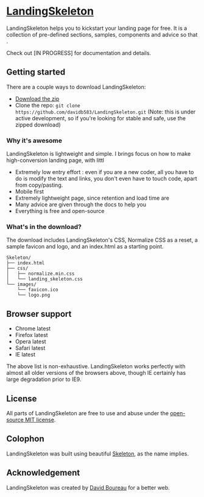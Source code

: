 # [LandingSkeleton](http://davidb583.github.io/LandingSkeleton)
LandingSkeleton helps you to kickstart your landing page for free. It is a collection of pre-defined sections, samples, components and advice so that .

Check out [IN PROGRESS] for documentation and details.

## Getting started

There are a couple ways to download LandingSkeleton:
- [Download the zip](https://github.com/davidb583/LandingSkeleton/releases/download/1.0.0/LandingSkeleton-1.0.0.zip)
- Clone the repo: `git clone https://github.com/davidb583/LandingSkeleton.git` (Note: this is under active development, so if you're looking for stable and safe, use the zipped download)



### Why it's awesome

LandingSkeleton is lightweight and simple. I brings focus on how to make high-conversion landing page, with littl

- Extremely low entry effort : even if you are a new coder, all you have to do is modify the text and links, you don't even have to touch code, apart from copy/pasting.
- Mobile first
- Extremely lightweight page, since retention and load time are
- Many advice are given through the docs to help you
- Everything is free and open-source

### What's in the download?

The download includes LandingSkeleton's CSS, Normalize CSS as a reset, a sample favicon and logo, and an index.html as a starting point.

```
Skeleton/
├── index.html
├── css/
│   ├── normalize.min.css
│   └── landing_skeleton.css
└── images/
    └── favicon.ico
    └── logo.png

```


## Browser support

- Chrome latest
- Firefox latest
- Opera latest
- Safari latest
- IE latest

The above list is non-exhaustive. LandingSkeleton works perfectly with almost all older versions of the browsers above, though IE certainly has large degradation prior to IE9.


## License

All parts of LandingSkeleton are free to use and abuse under the [open-source MIT license](https://github.com/davidb583/LandingSkeleton/blob/master/LICENSE.md).


## Colophon

LandingSkeleton was built using beautiful [Skeleton](http://getskeleton.com), as the name implies.


## Acknowledgement

LandingSkeleton was created by [David Boureau](https://twitter.com/davidb583) for a better web.
